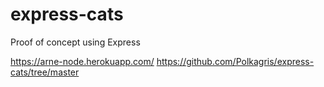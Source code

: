 # express-cats
Proof of concept using Express

https://arne-node.herokuapp.com/
https://github.com/Polkagris/express-cats/tree/master
